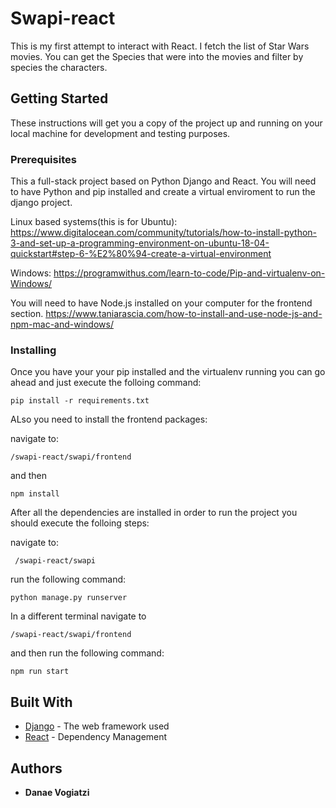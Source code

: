 # Swapi-react

This is my first attempt to interact with React.
I fetch the list of Star Wars movies. You can get the Species that were into the movies and filter by species the characters.

## Getting Started

These instructions will get you a copy of the project up and running on your local machine for development and testing purposes.

### Prerequisites

This a full-stack project based on Python Django and React. 
You will need to have Python and pip installed and create a virtual enviroment to run the django project.

Linux based systems(this is for Ubuntu):
https://www.digitalocean.com/community/tutorials/how-to-install-python-3-and-set-up-a-programming-environment-on-ubuntu-18-04-quickstart#step-6-%E2%80%94-create-a-virtual-environment

Windows:
https://programwithus.com/learn-to-code/Pip-and-virtualenv-on-Windows/

You will need to have Node.js installed on your computer for the frontend section.
https://www.taniarascia.com/how-to-install-and-use-node-js-and-npm-mac-and-windows/

### Installing

Once you have your your pip installed and the virtualenv running you can go ahead and just execute the folloing command:

```pip install -r requirements.txt```

ALso you need to install the frontend packages: 

navigate to:

```/swapi-react/swapi/frontend```

and then

```npm install```

After all the dependencies are installed in order to run the project you should execute the folloing steps:


navigate to:

``` /swapi-react/swapi``` 

run the following command:

```python manage.py runserver```

In a different terminal navigate to 

```/swapi-react/swapi/frontend```

and then run the following command: 

```npm run start```

## Built With

* [Django](https://www.djangoproject.com/) - The web framework used
* [React](https://reactjs.org/) - Dependency Management



## Authors

* **Danae Vogiatzi** 

